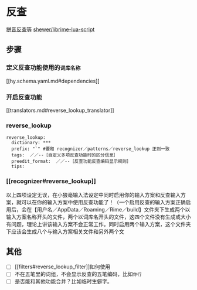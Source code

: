 # 反查
[拼音反查等](http://tieba.baidu.com/p/5764130922)
[shewer/librime-lua-script](https://github.com/shewer/librime-lua-script)
## 步骤
### 定义反查功能使用的`词库名称`
[[hy.schema.yaml.md#dependencies]]
### 开启反查功能
[[translators.md#reverse_lookup_translator]]
### reverse_lookup
```
reverse_lookup:
  dictionary: ***
  prefix: "`" #要和 recognizer／patterns／reverse_lookup 正则一致
  tags:  ／／--［自定义多项反查功能时的区分信息］
  preedit_format:  ／／--［反查功能反查编码显示规则］
  tips:
```
### [[recognizer#reverse_lookup]]
以上四项设定无误，在小狼毫输入法设定中同时启用你的输入方案和反查输入方案，就可以在你的输入方案中使用反查功能了！（一个启用反查的输入方案正确启用后，会在【用户名／AppData／Roaming／Rime／build】文件夹下生成两个以输入方案名称开头的文件，两个以词库名开头的文件，这四个文件没有生成或大小有问题，理论上讲该输入方案不会正常工作。同时启用两个输入方案，这个文件夹下应该会生成八个与输入方案相关文件和另外两个文

## 其他
- [ ] [[filters#reverse_lookup_filter]]如何使用
- [ ] 不在五笔里的词组，不会显示反查的五笔编码，比如`你行`
- [ ] 是否能和其他功能合并？比如临时生僻字。
